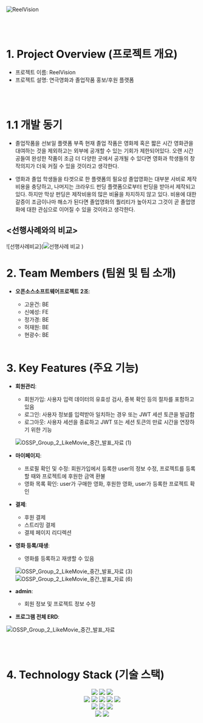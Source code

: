 ![ReelVision](https://github.com/user-attachments/assets/148ddd24-061a-4791-a571-06c624f01f31)

<br/>
<br/>

# 1. Project Overview (프로젝트 개요)

- 프로젝트 이름: ReelVision
- 프로젝트 설명: 연극영화과 졸업작품 홍보/후원 플랫폼

<br/>
<br/>

# 1.1 개발 동기

- 졸업작품을 선보일 플랫폼 부족
  현재 졸업 작품은 영화제 혹은 짧은 시간 영화관을 대여하는 것을 제외하고는 외부에 공개할 수 있는 기회가 제한되어있다. 오랜 시간 공들여 완성한 작품이 조금 더 다양한 곳에서 공개될 수 있다면 영화과 학생들의 창작의지가 더욱 커질 수 있을 것이라고 생각한다.

- 영화과 졸업 학생들을 타겟으로 한 플랫폼의 필요성
  졸업영화는 대부분 사비로 제작비용을 충당하고, 나머지는 크라우드 펀딩 플랫폼으로부터 펀딩을 받아서 제작되고 있다. 하지만 막상 펀딩은 제작비용의 많은 비율을 차지하지 않고 있다. 비용에 대한 갈증이 조금이나마 해소가 된다면 졸업영화의 퀄리티가 높아지고 그것이 곧 졸업영화에 대한 관심으로 이어질 수 있을 것이라고 생각한다.

## <선행사례와의 비교>
![선행사례비교](![선행사례 비교](https://github.com/user-attachments/assets/e680a2ef-a4c6-4d9e-abfb-159506b7a6e7)
)

# 2. Team Members (팀원 및 팀 소개)

- **오픈소스소프트웨어프로젝트 2조**:

  - 고윤건: BE
  - 신예성: FE
  - 정가경: BE
  - 허재원: BE
  - 현광수: BE
    <br/>
    <br/>

# 3. Key Features (주요 기능)

- **회원관리**:

  - 회원가입: 사용자 입력 데이터의 유효성 검사, 중복 확인 등의 절차를 포함하고 있음
  - 로그인: 사용자 정보를 입력받아 일치하는 경우 또는 JWT 세션 토큰을 발급함
  - 로그아웃: 사용자 세션을 종료하고 JWT 또는 세션 토큰의 만료 시간을 연장하기 위한 기능

  ![OSSP_Group_2_LikeMovie_중간_발표_자료 (1)](https://github.com/user-attachments/assets/2cea2e1e-a0b3-44d1-9e71-618d8aa29a28)

- **마이페이지**:

  - 프로필 확인 및 수정: 회원가입에서 등록한 user의 정보 수정, 프로젝트를 등록할 때와 프로젝트에 후원한 금액 환불
  - 영화 목록 확인: user가 구매한 영화, 후원한 영화, user가 등록한 프로젝트 확인

- **결제**:

  - 후원 결제
  - 스트리밍 결제
  - 결제 페이지 리디렉션

- **영화 등록/재생**:

  - 영화를 등록하고 재생할 수 있음

  ![OSSP_Group_2_LikeMovie_중간_발표_자료 (3)](https://github.com/user-attachments/assets/d70db255-fa4e-4ef2-a26b-e18f8150c567)
  ![OSSP_Group_2_LikeMovie_중간_발표_자료 (6)](https://github.com/user-attachments/assets/e966ea32-af49-4aa1-b282-0e6e5218c06a)

- **admin**:

  - 회원 정보 및 프로젝트 정보 수정

- **프로그램 전체 ERD**:

![OSSP_Group_2_LikeMovie_중간_발표_자료](https://github.com/user-attachments/assets/37ec3ea9-cb9e-4b7c-83a1-eba1644a772b)

<br/>
<br/>

# 4. Technology Stack (기술 스택)
<div align=center> 
  <img src="https://img.shields.io/badge/python-3776AB?style=for-the-badge&logo=python&logoColor=white"> 
  <img src="https://img.shields.io/badge/django-092E20?style=for-the-badge&logo=django&logoColor=white"> 
  <img src="https://img.shields.io/badge/pycharm-000000?style=for-the-badge&logo=pycharm&logoColor=white">
  <br>
  
  <img src="https://img.shields.io/badge/html5-E34F26?style=for-the-badge&logo=html5&logoColor=white"> 
  <img src="https://img.shields.io/badge/css-1572B6?style=for-the-badge&logo=css3&logoColor=white"> 
  <img src="https://img.shields.io/badge/javascript-F7DF1E?style=for-the-badge&logo=javascript&logoColor=black"> 
    <img src="https://img.shields.io/badge/vue.js-4FC08D?style=for-the-badge&logo=vue.js&logoColor=white"> 
 <img src="https://img.shields.io/badge/figma-F24E1E?style=for-the-badge&logo=figma&logoColor=white">
  <br>
  
  <img src="https://img.shields.io/badge/mongoDB-47A248?style=for-the-badge&logo=MongoDB&logoColor=white">
  <img src="https://img.shields.io/badge/mongoose-880000?style=for-the-badge&logo=mongoose&logoColor=white">
  <img src="https://img.shields.io/badge/amazone s3-569A31?style=for-the-badge&logo=amazone s3&logoColor=white">
  
  <br>
  
  <img src="https://img.shields.io/badge/github-181717?style=for-the-badge&logo=github&logoColor=white">
  <img src="https://img.shields.io/badge/git-F05032?style=for-the-badge&logo=git&logoColor=white">
  <br>
</div>

<br/>
